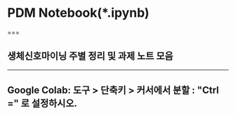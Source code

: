# PDM Notebook(*.ipynb)
===
## 생체신호마이닝 주별 정리 및 과제 노트 모음
---
## Google Colab: 도구 > 단축키 > 커서에서 분할 : "Ctrl =" 로 설정하시오.
